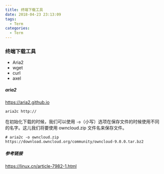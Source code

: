 ```yaml
---
title: 终端下载工具
date: 2018-04-23 23:13:09
tags:
  - Term
categories:
  - Term
---
```


### 终端下载工具

- Aria2
- wget
- curl
- axel

##### aria2

https://aria2.github.io

```bash
aria2c http://

```

在初始化下载的时候，我们可以使用 `-o`（小写）选项在保存文件的时候使用不同的名字。这儿我们将要使用 owncloud.zip 文件名来保存文件。

```
# aria2c -o owncloud.zip https://download.owncloud.org/community/owncloud-9.0.0.tar.bz2
```

##### 参考链接

https://linux.cn/article-7982-1.html
